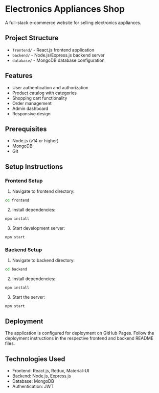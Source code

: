 # Electronics Appliances Shop

A full-stack e-commerce website for selling electronics appliances.

## Project Structure
- `frontend/` - React.js frontend application
- `backend/` - Node.js/Express.js backend server
- `database/` - MongoDB database configuration

## Features
- User authentication and authorization
- Product catalog with categories
- Shopping cart functionality
- Order management
- Admin dashboard
- Responsive design

## Prerequisites
- Node.js (v14 or higher)
- MongoDB
- Git

## Setup Instructions

### Frontend Setup
1. Navigate to frontend directory:
```bash
cd frontend
```

2. Install dependencies:
```bash
npm install
```

3. Start development server:
```bash
npm start
```

### Backend Setup
1. Navigate to backend directory:
```bash
cd backend
```

2. Install dependencies:
```bash
npm install
```

3. Start the server:
```bash
npm start
```

## Deployment
The application is configured for deployment on GitHub Pages. Follow the deployment instructions in the respective frontend and backend README files.

## Technologies Used
- Frontend: React.js, Redux, Material-UI
- Backend: Node.js, Express.js
- Database: MongoDB
- Authentication: JWT 